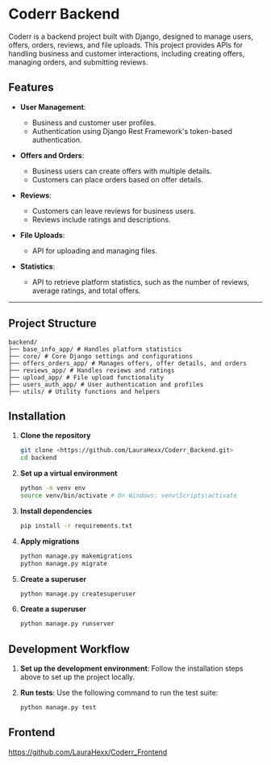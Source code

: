 # Coderr Backend

Coderr is a backend project built with Django, designed to manage users, offers, orders, reviews, and file uploads. This project provides APIs for handling business and customer interactions, including creating offers, managing orders, and submitting reviews.

## Features

- **User Management**:

  - Business and customer user profiles.
  - Authentication using Django Rest Framework's token-based authentication.

- **Offers and Orders**:

  - Business users can create offers with multiple details.
  - Customers can place orders based on offer details.

- **Reviews**:

  - Customers can leave reviews for business users.
  - Reviews include ratings and descriptions.

- **File Uploads**:

  - API for uploading and managing files.

- **Statistics**:
  - API to retrieve platform statistics, such as the number of reviews, average ratings, and total offers.

---

## Project Structure

```
backend/
├── base_info_app/ # Handles platform statistics
├── core/ # Core Django settings and configurations
├── offers_orders_app/ # Manages offers, offer details, and orders
├── reviews_app/ # Handles reviews and ratings
├── upload_app/ # File upload functionality
├── users_auth_app/ # User authentication and profiles
├── utils/ # Utility functions and helpers
```

## Installation

1. **Clone the repository**

   ```bash
   git clone <https://github.com/LauraHexx/Coderr_Backend.git>
   cd backend
   ```

2. **Set up a virtual environment**

   ```bash
   python -m venv env
   source venv/bin/activate # On Windows: venv\Scripts\activate
   ```

3. **Install dependencies**

   ```bash
   pip install -r requirements.txt
   ```

4. **Apply migrations**

   ```bash
   python manage.py makemigrations
   python manage.py migrate
   ```

5. **Create a superuser**

   ```bash
   python manage.py createsuperuser
   ```

6. **Create a superuser**
   ```bash
   python manage.py runserver
   ```

## Development Workflow

1. **Set up the development environment**:
   Follow the installation steps above to set up the project locally.

2. **Run tests**:
   Use the following command to run the test suite:
   ```bash
   python manage.py test
   ```
## Frontend
https://github.com/LauraHexx/Coderr_Frontend
